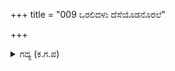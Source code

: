 +++
title = "009 ಒರಲಿದಳು ದೆಸೆಯೊಡನೊರಲೆ"

+++

<details><summary>ಗದ್ಯ (ಕ.ಗ.ಪ) </summary>

9. ದ್ರೌಪದಿಯು ದುಃಖದುಮ್ಮಳದಿಂದ ಹರಿಪಾದದಲ್ಲಿ ಹೊರಳುತ್ತಾ, ಬಿಚ್ಚಿಹೋದ ಕೇಶರಾಶಿಯಿಂದ ಮೈಮರೆತಳು. ಆಕೆಯ ಮುಖದಿಂದ ಕಂಬನಿಯ ಕೋಡಿಯೇ ಹರಿಯಿತು.
</details>
